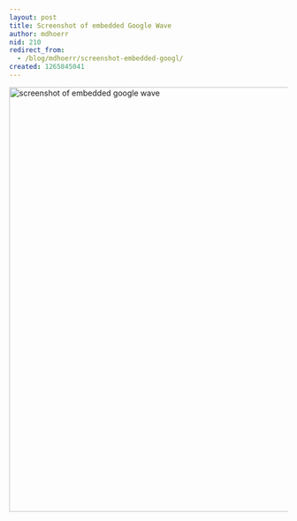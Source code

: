 ```yaml
---
layout: post
title: Screenshot of embedded Google Wave
author: mdhoerr
nid: 210
redirect_from:
  - /blog/mdhoerr/screenshot-embedded-googl/
created: 1265845041
---
```

<p>
	<img alt="screenshot of embedded google wave" height="768" src="http://www.opensourcecatholic.com/sites/opensourcecatholic.com/files/user-uploads/mdhoerr/wave2_1.png" title="" width="593" /></p>
